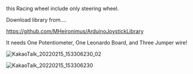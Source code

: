 this Racing wheel include only steering wheel.

Download library from....

https://github.com/MHeironimus/ArduinoJoystickLibrary

It needs One Potentiometer, One Leonardo Board, and Three Jumper wire!

![KakaoTalk_20220215_153306230_02](https://user-images.githubusercontent.com/72438246/154006019-d6d3833d-d1b4-49d7-a155-04915e2b8b0d.jpg)

![KakaoTalk_20220215_153306230](https://user-images.githubusercontent.com/72438246/154006005-c26dbcfd-8774-40d1-abf2-e3cde8d81162.jpg)


